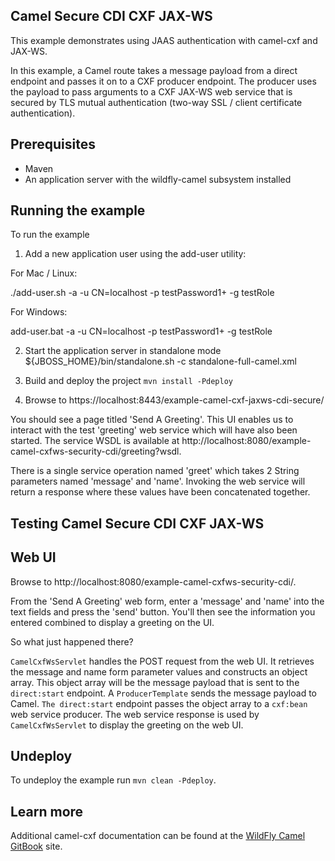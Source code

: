 Camel Secure CDI CXF JAX-WS
---------------------------

This example demonstrates using JAAS authentication with camel-cxf and JAX-WS.

In this example, a Camel route takes a message payload from a direct endpoint and passes it on to a CXF producer endpoint. The producer uses the payload
to pass arguments to a CXF JAX-WS web service that is secured by TLS mutual authentication (two-way SSL / client certificate authentication).

Prerequisites
-------------

* Maven
* An application server with the wildfly-camel subsystem installed

Running the example
-------------------

To run the example

1. Add a new application user using the add-user utility:

For Mac / Linux:

./add-user.sh -a -u CN=localhost -p testPassword1+ -g testRole

For Windows:

add-user.bat -a -u CN=localhost -p testPassword1+ -g testRole

2. Start the application server in standalone mode ${JBOSS_HOME}/bin/standalone.sh -c standalone-full-camel.xml

3. Build and deploy the project `mvn install -Pdeploy`

4. Browse to https://localhost:8443/example-camel-cxf-jaxws-cdi-secure/

You should see a page titled 'Send A Greeting'. This UI enables us to interact with the test 'greeting' web service which will have also been
started. The service WSDL is available at http://localhost:8080/example-camel-cxfws-security-cdi/greeting?wsdl.

There is a single service operation named 'greet' which takes 2 String parameters named 'message' and 'name'. Invoking the web service will return
a response where these values have been concatenated together.

Testing Camel Secure CDI CXF JAX-WS
-----------------------------------

Web UI
------

Browse to http://localhost:8080/example-camel-cxfws-security-cdi/.

From the 'Send A Greeting' web form, enter a 'message' and 'name' into the text fields and press the 'send' button. You'll then
see the information you entered combined to display a greeting on the UI.

So what just happened there?

`CamelCxfWsServlet` handles the POST request from the web UI. It retrieves the message and name form parameter values and constructs an
object array. This object array will be the message payload that is sent to the `direct:start` endpoint. A `ProducerTemplate`
sends the message payload to Camel. `The direct:start` endpoint passes the object array to a `cxf:bean` web service producer.
The web service response is used by `CamelCxfWsServlet` to display the greeting on the web UI.

## Undeploy

To undeploy the example run `mvn clean -Pdeploy`.

## Learn more

Additional camel-cxf documentation can be found at the [WildFly Camel GitBook](http://wildflyext.gitbooks.io/wildfly-camel/content/javaee/jaxws.html
) site.

